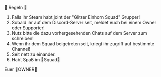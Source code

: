 🦄 Regeln 🦄

1. Falls ihr Steam habt joint der "Glitzer Einhorn Squad" Grupper!
2. Sobald ihr auf dem Discord-Server seit, meldet euch bei einem Owner oder Supporter!
3. Nutz bitte die dazu vorhergesehenden Chats auf dem Server zum schreiben!
4. Wenn ihr dem Squad beigetreten seit, kriegt ihr zugriff auf bestimmte Channel!
5. Seit nett zu einander.
6. Habt Spaß im 🦄Squad🦄

Euer 🦄OWNER🦄
